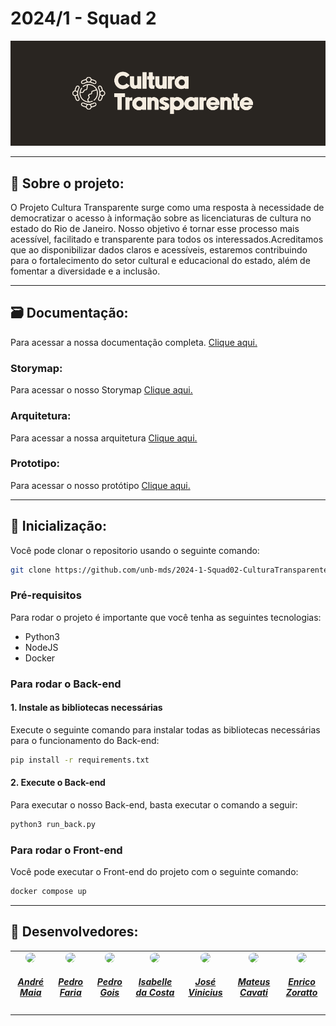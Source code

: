 # 2024/1 - Squad 2

<div align="center">
    <img src="documentacoes/logo-mono1.svg" style="width:100vw"/>
</div>

<hr/>

## 🔎 Sobre o projeto:
<p>O Projeto Cultura Transparente surge como uma resposta à necessidade de democratizar o acesso à informação sobre as licenciaturas de cultura no estado do Rio de Janeiro. Nosso objetivo é tornar esse processo mais acessível, facilitado e transparente para todos os interessados.Acreditamos que ao disponibilizar dados claros e acessíveis, estaremos contribuindo para o fortalecimento do setor cultural e educacional do estado, além de fomentar a diversidade e a inclusão.</p>

<hr/>
 
## 🗃️ Documentação:
<p>Para acessar a nossa documentação completa. <a href="https://unb-mds.github.io/2024-1-Squad02-CulturaTransparente/">Clique aqui.</a></p>

### Storymap:
<p>Para acessar o nosso Storymap <a href="https://miro.com/app/embed/uXjVKWgMUys=/?pres=1&frameId=3458764585131929503&embedId=688887395072">Clique aqui.</a></p>

### Arquitetura:
<p>Para acessar a nossa arquitetura <a href="https://miro.com/app/embed/uXjVKXbbl50=/?pres=1&frameId=3458764586354900296&embedId=463635998241">Clique aqui.</a></p>

### Prototipo:
<p>Para acessar o nosso protótipo <a href="https://www.figma.com/file/0KWEuhLEL5qDUhlmxf48bd/Prot%C3%B3tipo-1.0-mobile?type=design&node-id=0%3A1&mode=design&t=H0b7DD1sUHIRtDXa-1">Clique aqui.</a></p>

<hr/>

## 🧭 Inicialização:
Você pode clonar o repositorio usando o seguinte comando: 
```bash
git clone https://github.com/unb-mds/2024-1-Squad02-CulturaTransparente.git
```
### Pré-requisitos
Para rodar o projeto é importante que você tenha as seguintes tecnologias:
- Python3
- NodeJS
- Docker

### Para rodar o Back-end
#### 1. Instale as bibliotecas necessárias
Execute o seguinte comando para instalar todas as bibliotecas necessárias para o funcionamento do Back-end:
```bash
pip install -r requirements.txt
```
#### 2. Execute o Back-end
Para executar o nosso Back-end, basta executar o comando a seguir:
```bash
python3 run_back.py
```

### Para rodar o Front-end
Você pode executar o Front-end do projeto com o seguinte comando:
```bash
docker compose up
```


<hr/>

## 🦺 Desenvolvedores:

<center>
<table style="margin-left: auto; margin-right: auto;">
    <tr>
        <td align="center">
            <a href="https://github.com/andre-maia51">
                <img style="border-radius: 50%;" src="https://avatars.githubusercontent.com/u/76632983?v=4" width="150px;"/>
                <h5 href = "https://github.com/andre-maia51" class="text-center">André Maia</h5>
            </a>
        </td>
        <td align="center">
            <a href="https://github.com/PhFariaa">
                <img style="border-radius: 50%;" src="https://avatars.githubusercontent.com/u/126727677?v=4" width="150px;"/>
                <h5 class="text-center">Pedro Faria</h5>
            </a>
        </td>
        <td align="center">
            <a href="https://github.com/Goizzz">
                <img style="border-radius: 50%;" src="https://avatars.githubusercontent.com/u/111159833?v=4" width="150px;"/>
                <h5 class="text-center">Pedro Gois</h5>
            </a>
        </td>
        </td>
        <td align="center">
            <a href="https://github.com/isacostaf">
                <img style="border-radius: 50%;" src="https://avatars.githubusercontent.com/u/139937524?v=4" width="150px;"/>
                <h5 class="text-center">Isabelle da Costa</h5>
            </a>
        </td>
        <td align="center">
            <a href="https://github.com/JoseViniciusQueiroz">
                <img style="border-radius: 50%;" src="https://avatars.githubusercontent.com/u/125223478?v=4" width="150px;"/>
                <h5 class="text-center">José Vinicius</h5>
            </a>
        </td>
          <td align="center">
            <a href="https://github.com/mateuscavati">
                <img style="border-radius: 50%;" src="https://avatars.githubusercontent.com/u/117764744?v=4" width="150px;"/>
                <h5 class="text-center">Mateus Cavati</h5>
            </a>
        </td>
          <td align="center">
            <a href="https://github.com/sidts">
                <img style="border-radius: 50%;" src="https://avatars.githubusercontent.com/u/122989369?v=4" width="150px;"/>
                <h5 class="text-center">Enrico Zoratto</h5>
            </a>
        </td>
</table>
</center>

